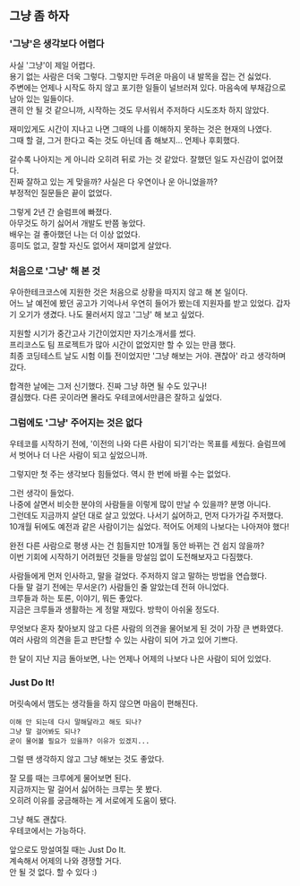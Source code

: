 ## 그냥 좀 하자

### '그냥'은 생각보다 어렵다

사실 '그냥'이 제일 어렵다.   
용기 없는 사람은 더욱 그렇다. 그렇지만 두려운 마음이 내 발목을 잡는 건 싫었다.   
주변에는 언제나 시작도 하지 않고 포기한 일들이 널브러져 있다. 마음속에 부채감으로 남아 있는 일들이다.   
괜히 안 될 것 같으니까, 시작하는 것도 무서워서 주저하다 시도조차 하지 않았다.

재미있게도 시간이 지나고 나면 그때의 나를 이해하지 못하는 것은 현재의 나였다.   
그때 할 걸, 그거 한다고 죽는 것도 아닌데 좀 해보지... 언제나 후회했다.   

갈수록 나아지는 게 아니라 오히려 뒤로 가는 것 같았다. 잘했던 일도 자신감이 없어졌다.   
진짜 잘하고 있는 게 맞을까? 사실은 다 우연이나 운 아니었을까?   
부정적인 질문들은 끝이 없었다.   

그렇게 2년 간 슬럼프에 빠졌다.   
아무것도 하기 싫어서 개발도 반쯤 놓았다.   
배우는 걸 좋아했던 나는 더 이상 없었다.   
흥미도 없고, 잘할 자신도 없어서 재미없게 살았다.   

### 처음으로 '그냥' 해 본 것

우아한테크코스에 지원한 것은 처음으로 상황을 따지지 않고 해 본 일이다.   
어느 날 예전에 봤던 공고가 기억나서 우연히 들어가 봤는데 지원자를 받고 있었다.
갑자기 오기가 생겼다. 나도 물러서지 않고 '그냥' 해 보고 싶었다.

지원할 시기가 중간고사 기간이었지만 자기소개서를 썼다.   
프리코스도 팀 프로젝트가 많아 시간이 없었지만 할 수 있는 만큼 했다.   
최종 코딩테스트 날도 시험 이틀 전이었지만 '그냥 해보는 거야. 괜찮아' 라고 생각하며 갔다.   

합격한 날에는 그저 신기했다. 진짜 그냥 하면 될 수도 있구나!   
결심했다. 다른 곳이라면 몰라도 우테코에서만큼은 잘하고 싶었다.

### 그럼에도 '그냥' 주어지는 것은 없다

우테코를 시작하기 전에, '이전의 나와 다른 사람이 되기'라는 목표를 세웠다. 슬럼프에서 벗어나 더 나은 사람이 되고 싶었으니까.

그렇지만 첫 주는 생각보다 힘들었다. 역시 한 번에 바뀔 수는 없었다.

그런 생각이 들었다.   
나중에 살면서 비슷한 분야의 사람들을 이렇게 많이 만날 수 있을까? 분명 아니다.   
그런데도 지금까지 살던 대로 살고 있었다. 나서기 싫어하고, 먼저 다가가길 주저했다.    
10개월 뒤에도 예전과 같은 사람이기는 싫었다. 적어도 어제의 나보다는 나아져야 했다!

완전 다른 사람으로 평생 사는 건 힘들지만 10개월 동안 바뀌는 건 쉽지 않을까?   
이번 기회에 시작하기 어려웠던 것들을 망설임 없이 도전해보자고 다짐했다.   

사람들에게 먼저 인사하고, 말을 걸었다. 주저하지 않고 말하는 방법을 연습했다.   
다들 말 걸기 전에는 무서운(?) 사람들인 줄 알았는데 전혀 아니었다.   
크루들과 하는 토론, 이야기, 뭐든 좋았다.   
지금은 크루들과 생활하는 게 정말 재밌다. 방학이 아쉬울 정도다.   

무엇보다 혼자 찾아보지 않고 다른 사람의 의견을 물어보게 된 것이 가장 큰 변화였다.   
여러 사람의 의견을 듣고 판단할 수 있는 사람이 되어 가고 있어 기쁘다.   

한 달이 지난 지금 돌아보면, 나는 언제나 어제의 나보다 나은 사람이 되어 있었다.   

### Just Do It!

머릿속에서 맴도는 생각들을 하지 않으면 마음이 편해진다.   

```이해 안 되는데 다시 말해달라고 해도 되나?```   
```그냥 말 걸어봐도 되나?```   
```굳이 물어볼 필요가 있을까? 이유가 있겠지...```   

그럴 땐 생각하지 않고 그냥 해보는 것도 좋았다.   

잘 모를 때는 크루에게 물어보면 된다.   
지금까지는 말 걸어서 싫어하는 크루는 못 봤다.   
오히려 이유를 궁금해하는 게 서로에게 도움이 됐다.   

그냥 해도 괜찮다.   
우테코에서는 가능하다.

앞으로도 망설여질 때는 Just Do It.   
계속해서 어제의 나와 경쟁할 거다.   
안 될 것 없다. 할 수 있다 :)
